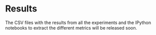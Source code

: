 # Results

The CSV files with the results from all the experiments and the IPython notebooks to extract the different metrics will be released soon.

